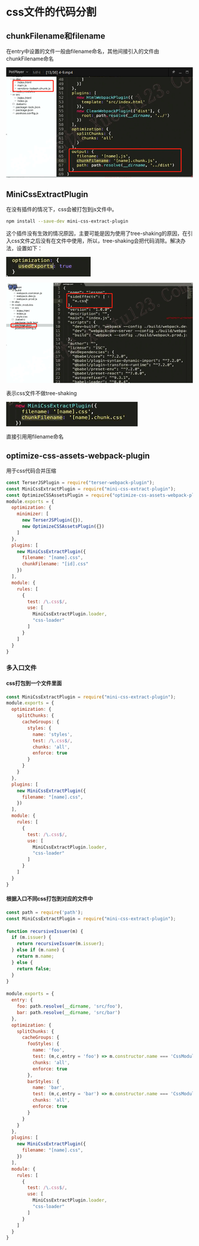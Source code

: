 # css文件的代码分割

## chunkFilename和filename

在entry中设置的文件一般由filename命名，其他间接引入的文件由chunkFilename命名

![image-20211202143048823](media/image-20211202143048823.png)

## MiniCssExtractPlugin

在没有插件的情况下，css会被打包到js文件中。

```bash
npm install --save-dev mini-css-extract-plugin
```

这个插件没有生效的情况原因，主要可能是因为使用了tree-shaking的原因，在引入css文件之后没有在文件中使用，所以，tree-shaking会把代码消除。解决办法，设置如下：

![image-20211202150014833](media/image-20211202150014833.png)

![image-20211202145504161](media/image-20211202145504161.png)

表示css文件不做tree-shaking

![image-20211202150248728](media/image-20211202150248728.png) 

直接引用用filename命名

## optimize-css-assets-webpack-plugin

用于css代码合并压缩

```js
const TerserJSPlugin = require("terser-webpack-plugin");
const MiniCssExtractPlugin = require("mini-css-extract-plugin");
const OptimizeCSSAssetsPlugin = require("optimize-css-assets-webpack-plugin");//css代码压缩
module.exports = {
  optimization: {
    minimizer: [
      new TerserJSPlugin({}),
      new OptimizeCSSAssetsPlugin({})
    ]
  },
  plugins: [
    new MiniCssExtractPlugin({
      filename: "[name].css",
      chunkFilename: "[id].css"
    })
  ],
  module: {
    rules: [
      {
        test: /\.css$/,
        use: [
          MiniCssExtractPlugin.loader,
          "css-loader"
        ]
      }
    ]
  }
}
```

### 多入口文件

#### css打包到一个文件里面

```js
const MiniCssExtractPlugin = require("mini-css-extract-plugin");
module.exports = {
  optimization: {
    splitChunks: {
      cacheGroups: {
        styles: {
          name: 'styles',
          test: /\.css$/,
          chunks: 'all',
          enforce: true
        }
      }
    }
  },
  plugins: [
    new MiniCssExtractPlugin({
      filename: "[name].css",
    })
  ],
  module: {
    rules: [
      {
        test: /\.css$/,
        use: [
          MiniCssExtractPlugin.loader,
          "css-loader"
        ]
      }
    ]
  }
}
```

#### 根据入口不同css打包到对应的文件中

```javascript
const path = require('path');
const MiniCssExtractPlugin = require("mini-css-extract-plugin");

function recursiveIssuer(m) {
  if (m.issuer) {
    return recursiveIssuer(m.issuer);
  } else if (m.name) {
    return m.name;
  } else {
    return false;
  }
}

module.exports = {
  entry: {
    foo: path.resolve(__dirname, 'src/foo'),
    bar: path.resolve(__dirname, 'src/bar')
  },
  optimization: {
    splitChunks: {
      cacheGroups: {
        fooStyles: {
          name: 'foo',
          test: (m,c,entry = 'foo') => m.constructor.name === 'CssModule' && recursiveIssuer(m) === entry,
          chunks: 'all',
          enforce: true
        },
        barStyles: {
          name: 'bar',
          test: (m,c,entry = 'bar') => m.constructor.name === 'CssModule' && recursiveIssuer(m) === entry,
          chunks: 'all',
          enforce: true
        }
      }
    }
  },
  plugins: [
    new MiniCssExtractPlugin({
      filename: "[name].css",
    })
  ],
  module: {
    rules: [
      {
        test: /\.css$/,
        use: [
          MiniCssExtractPlugin.loader,
          "css-loader"
        ]
      }
    ]
  }
}
```

